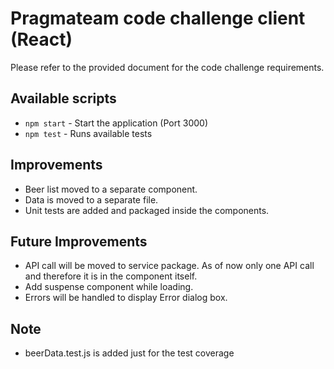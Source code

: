 # Pragmateam code challenge client (React)

Please refer to the provided document for the code challenge requirements. 

## Available scripts

- `npm start` - Start the application (Port 3000)
- `npm test` - Runs available tests

## Improvements
- Beer list moved to a separate component.
- Data is moved to a separate file.
- Unit tests are added and packaged inside the components.

## Future Improvements
- API call will be moved to service package. As of now only one API call and therefore it is in the component itself.
- Add suspense component while loading.
- Errors will be handled to display Error dialog box.


## Note
- beerData.test.js is added just for the test coverage